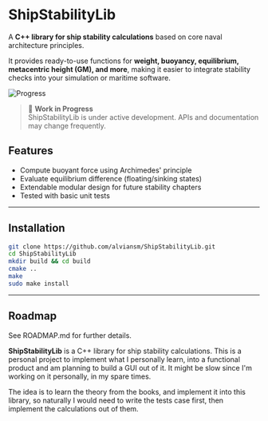# ShipStabilityLib

A **C++ library for ship stability calculations** based on core naval architecture principles.  

It provides ready-to-use functions for **weight, buoyancy, equilibrium, metacentric height (GM), and more**, making it easier to integrate stability checks into your simulation or maritime software.

![Progress](https://img.shields.io/badge/Progress-5%20-yellowgreen)

> 🚧 **Work in Progress**  
> ShipStabilityLib is under active development. APIs and documentation may change frequently.

## Features

- Compute buoyant force using Archimedes' principle  
- Evaluate equilibrium difference (floating/sinking states)  
- Extendable modular design for future stability chapters  
- Tested with basic unit tests  

---

## Installation

```bash
git clone https://github.com/alviansm/ShipStabilityLib.git
cd ShipStabilityLib
mkdir build && cd build
cmake ..
make
sudo make install
```

---

## Roadmap

See ROADMAP.md for further details.

**ShipStabilityLib** is a C++ library for ship stability calculations. This is a personal project to implement what I personally learn, into a functional product and am planning to build a GUI out of it. It might be slow since I'm working on it personally, in my spare times.

The idea is to learn the theory from the books, and implement it into this library, so naturally I would need to write the tests case first, then implement the calculations out of them.